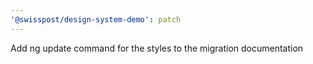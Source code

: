 ```yaml
---
'@swisspost/design-system-demo': patch
---
```


Add ng update command for the styles to the migration documentation
